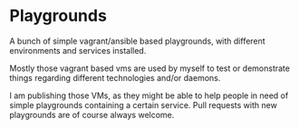 Playgrounds
===========

A bunch of simple vagrant/ansible based playgrounds, with different environments and services installed.

Mostly those vagrant based vms are used by myself to test or demonstrate things regarding different technologies and/or daemons.

I am publishing those VMs, as they might be able to help people in need of simple playgrounds containing a certain service. Pull requests with new playgrounds are of course always welcome.
